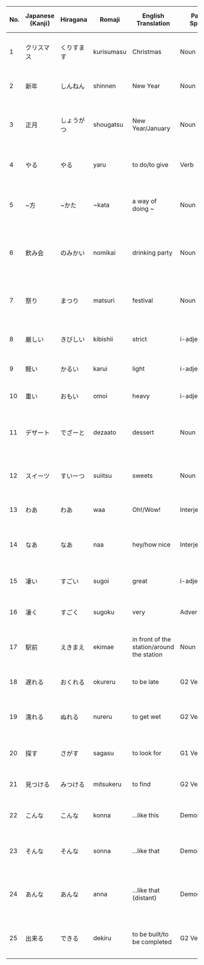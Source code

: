 
| No. | Japanese (Kanji) | Hiragana   | Romaji     | English Translation                        | Part of Speech | Example Sentence (Japanese)                | Example Sentence (English)                                | Example Sentence (Romaji)                              | Notes                                                    |
| --- | ---------------- | ---------- | ---------- | ------------------------------------------ | -------------- | ------------------------------------------ | --------------------------------------------------------- | ------------------------------------------------------ | -------------------------------------------------------- |
| 1   | クリスマス       | くりすます | kurisumasu | Christmas                                  | Noun           | クリスマスにはプレゼントを交換します。     | We exchange gifts at Christmas.                           | Kurisumasu ni wa purezento o koukan shimasu.           | Commonly celebrated holiday                              |
| 2   | 新年             | しんねん   | shinnen    | New Year                                   | Noun           | 新年おめでとうございます。                 | Happy New Year!                                           | Shinnen omedetou gozaimasu.                            | New Year’s Day or New Year season                        |
| 3   | 正月             | しょうがつ | shougatsu  | New Year/January                           | Noun           | 正月には多くの人が初詣に行きます。         | Many people go to the first shrine visit in the New Year. | Shougatsu ni wa ooku no hito ga hatsumoude ni ikimasu. | Refers to the New Year's holiday in Japan                |
| 4   | やる             | やる       | yaru       | to do/to give                              | Verb           | プレゼントをやるつもりです。               | I intend to give a present.                               | Purezento o yaru tsumori desu.                         | Common verb for doing or giving                          |
| 5   | ~方              | ~かた      | ~kata      | a way of doing ~                           | Noun           | ケーキの作り方を教えてください。           | Please tell me how to make a cake.                        | Keeki no tsukurikata o oshiete kudasai.                | Used to describe the method or manner of doing something |
| 6   | 飲み会           | のみかい   | nomikai    | drinking party                             | Noun           | 飲み会でたくさんの友達に会いました。       | I met many friends at the drinking party.                 | Nomikai de takusan no tomodachi ni aimashita.          | Social event focused on drinking                         |
| 7   | 祭り             | まつり     | matsuri    | festival                                   | Noun           | 今年の夏祭りはとても楽しかったです。       | This year's summer festival was very fun.                 | Kotoshi no natsu matsuri wa totemo tanoshikatta desu.  | Traditional events and celebrations                      |
| 8   | 厳しい           | きびしい   | kibishii   | strict                                     | i-adjective    | 彼はとても厳しい先生です。                 | He is a very strict teacher.                              | Kare wa totemo kibishii sensei desu.                   | Describes a person’s strictness                          |
| 9   | 軽い             | かるい     | karui      | light                                      | i-adjective    | このバッグは軽いです。                     | This bag is light.                                        | Kono baggu wa karui desu.                              | Refers to weight being light                             |
| 10  | 重い             | おもい     | omoi       | heavy                                      | i-adjective    | この箱は重いです。                         | This box is heavy.                                        | Kono hako wa omoi desu.                                | Refers to weight being heavy                             |
| 11  | デザート         | でざーと   | dezaato    | dessert                                    | Noun           | デザートにはアイスクリームを注文しました。 | I ordered ice cream for dessert.                          | Dezaato ni wa aisukuriimu o chuumon shimashita.        | Commonly refers to sweet course after a meal             |
| 12  | スイーツ         | すいーつ   | suiitsu    | sweets                                     | Noun           | この店には美味しいスイーツがあります。     | This shop has delicious sweets.                           | Kono mise ni wa oishii suiitsu ga arimasu.             | General term for sweet treats                            |
| 13  | わあ             | わあ       | waa        | Oh!/Wow!                                   | Interjection   | わあ、このケーキはすごい！                 | Wow, this cake is amazing!                                | Waa, kono keeki wa sugoi!                              | Expresses surprise or amazement                          |
| 14  | なあ             | なあ       | naa        | hey/how nice                               | Interjection   | なあ、こんな美しい景色を見て！             | Hey, look at this beautiful scenery!                      | Naa, konna utsukushii keshiki o mite!                  | Used to express admiration or address someone            |
| 15  | 凄い             | すごい     | sugoi      | great                                      | i-adjective    | その映画は本当に凄いです。                 | That movie is really great.                               | Sono eiga wa hontou ni sugoi desu.                     | Indicates something impressive                           |
| 16  | 凄く             | すごく     | sugoku     | very                                       | Adverb         | 凄く美味しいケーキですね。                 | The cake is very delicious.                               | Sugoku oishii keeki desu ne.                           | Intensifies an adjective                                 |
| 17  | 駅前             | えきまえ   | ekimae     | in front of the station/around the station | Noun           | 駅前で待ち合わせしましょう。               | Let’s meet in front of the station.                       | Ekimae de machiawase shimashou.                        | Refers to the area directly in front of a station        |
| 18  | 遅れる           | おくれる   | okureru    | to be late                                 | G2 Verb        | バスが遅れるかもしれません。               | The bus might be late.                                    | Basu ga okureru kamoshiremasen.                        | Describes being late                                     |
| 19  | 濡れる           | ぬれる     | nureru     | to get wet                                 | G2 Verb        | 雨で服が濡れました。                       | My clothes got wet from the rain.                         | Ame de fuku ga nuremashita.                            | Describes getting wet                                    |
| 20  | 探す             | さがす     | sagasu     | to look for                                | G1 Verb        | 鍵を探しています。                         | I am looking for my keys.                                 | Kagi o sagashiteimasu.                                 | Describes searching for something                        |
| 21  | 見つける         | みつける   | mitsukeru  | to find                                    | G2 Verb        | 彼をやっと見つけました。                   | I finally found him.                                      | Kare o yatto mitsukemashita.                           | Describes finding something                              |
| 22  | こんな           | こんな     | konna      | ...like this                               | Demonstrative  | こんなケーキを作りたいです。               | I want to make a cake like this.                          | Konna keeki o tsukuritai desu.                         | Refers to something close to the speaker                 |
| 23  | そんな           | そんな     | sonna      | ...like that                               | Demonstrative  | そんな映画を見たことがありますか？         | Have you ever seen a movie like that?                     | Sonna eiga o mita koto ga arimasu ka?                  | Refers to something close to the listener                |
| 24  | あんな           | あんな     | anna       | ...like that (distant)                     | Demonstrative  | あんなレストランに行きたい。               | I want to go to a restaurant like that.                   | Anna resutoran ni ikitai.                              | Refers to something far from both speaker and listener   |
| 25  | 出来る           | できる     | dekiru     | to be built/to be completed                | G2 Verb        | このビルは明日完成します。                 | This building will be completed tomorrow.                 | Kono biru wa ashita kansei shimasu.                    | Indicates capability or completion                       |
